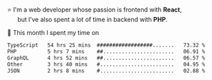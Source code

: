 ⭐ I'm a web developer whose passion is frontend with <b>React</b>,<br/>
&nbsp; &nbsp; &nbsp; but I've also spent a lot of time in backend with <b>PHP</b>.

📅 This month I spent my time on

<!--START_SECTION:waka-->

```txt
TypeScript   54 hrs 25 mins  ##################.......   73.32 %
PHP          5 hrs 7 mins    ##.......................   06.91 %
GraphQL      4 hrs 52 mins   ##.......................   06.57 %
Other        3 hrs 40 mins   #........................   04.95 %
JSON         2 hrs 8 mins    #........................   02.88 %
```

<!--END_SECTION:waka-->
